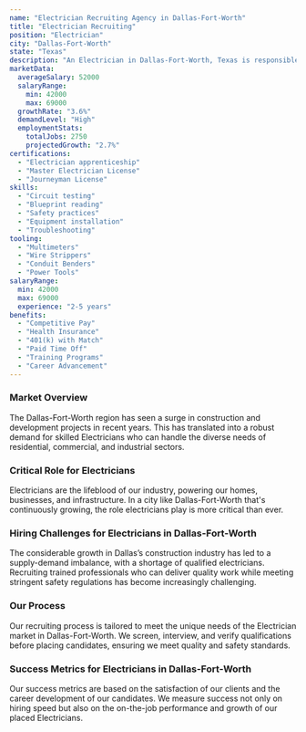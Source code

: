 ```yaml
---
name: "Electrician Recruiting Agency in Dallas-Fort-Worth"
title: "Electrician Recruiting"
position: "Electrician"
city: "Dallas-Fort-Worth"
state: "Texas"
description: "An Electrician in Dallas-Fort-Worth, Texas is responsible for installing, maintaining and repairing electrical systems in commercial and residential properties."
marketData:
  averageSalary: 52000
  salaryRange:
    min: 42000
    max: 69000
  growthRate: "3.6%"
  demandLevel: "High"
  employmentStats:
    totalJobs: 2750
    projectedGrowth: "2.7%"
certifications:
  - "Electrician apprenticeship"
  - "Master Electrician License"
  - "Journeyman License"
skills:
  - "Circuit testing"
  - "Blueprint reading"
  - "Safety practices"
  - "Equipment installation"
  - "Troubleshooting"
tooling:
  - "Multimeters"
  - "Wire Strippers"
  - "Conduit Benders"
  - "Power Tools"
salaryRange:
  min: 42000
  max: 69000
  experience: "2-5 years"
benefits:
  - "Competitive Pay"
  - "Health Insurance"
  - "401(k) with Match"
  - "Paid Time Off"
  - "Training Programs"
  - "Career Advancement"
---
```


### Market Overview
The Dallas-Fort-Worth region has seen a surge in construction and development projects in recent years. This has translated into a robust demand for skilled Electricians who can handle the diverse needs of residential, commercial, and industrial sectors.

### Critical Role for Electricians
Electricians are the lifeblood of our industry, powering our homes, businesses, and infrastructure. In a city like Dallas-Fort-Worth that's continuously growing, the role electricians play is more critical than ever.

### Hiring Challenges for Electricians in Dallas-Fort-Worth
The considerable growth in Dallas’s construction industry has led to a supply-demand imbalance, with a shortage of qualified electricians. Recruiting trained professionals who can deliver quality work while meeting stringent safety regulations has become increasingly challenging.

### Our Process
Our recruiting process is tailored to meet the unique needs of the Electrician market in Dallas-Fort-Worth. We screen, interview, and verify qualifications before placing candidates, ensuring we meet quality and safety standards.

### Success Metrics for Electricians in Dallas-Fort-Worth
Our success metrics are based on the satisfaction of our clients and the career development of our candidates. We measure success not only on hiring speed but also on the on-the-job performance and growth of our placed Electricians.